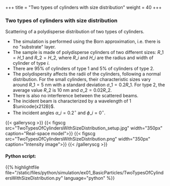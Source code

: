 +++
title = "Two types of cylinders with size distribution"
weight = 40
+++

### Two types of cylinders with size distribution

Scattering of a polydisperse distribution of two types of cylinders.

* The simulation is performed using the Born approximation, i.e. there is no "substrate" layer.
* The sample is made of polydisperse cylinders of two different sizes: $R\_1 = H\_1$ and $R\_2 = H\_2$, where $R\_i$ and $H\_i$ are the radius and width of cylinder of type $i$.
* There are 95% of cylinders of type $1$ and 5% of cylinders of type $2$.
* The polydispersity affects the radii of the cylinders, following a normal distribution. For the small cylinders, their characteristic sizes vary around $R\_1 = 5$ nm with a standard deviation $\sigma\_1 = 0.2 R\_1$. For type 2, the average value $R\_2$ is $10$ nm and $\sigma\_2 = 0.02 R\_2$.
* There is also no interference between the scattered beams.
* The incident beam is characterized by a wavelength of $1$ $\unicode{x212B}$.
* The incident angles $\alpha\_i = 0.2 ^{\circ}$ and $\phi\_i = 0^{\circ}$.


{{< galleryscg >}}
{{< figscg src="TwoTypesOfCylindersWithSizeDistribution_setup.jpg" width="350px" caption="Real-space model">}}
{{< figscg src="TwoTypesOfCylindersWithSizeDistribution.png" width="350px" caption="Intensity image">}}
{{< /galleryscg >}}

#### Python script:
{{% highlightfile file="/static/files/python/simulation/ex01_BasicParticles/TwoTypesOfCylindersWithSizeDistribution.py" language="python" %}}
